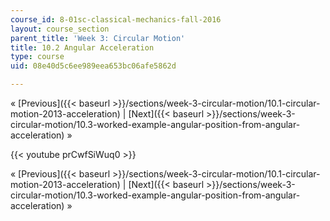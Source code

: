 ```yaml
---
course_id: 8-01sc-classical-mechanics-fall-2016
layout: course_section
parent_title: 'Week 3: Circular Motion'
title: 10.2 Angular Acceleration
type: course
uid: 08e40d5c6ee989eea653bc06afe5862d

---
```


« [Previous]({{< baseurl >}}/sections/week-3-circular-motion/10.1-circular-motion-2013-acceleration) | [Next]({{< baseurl >}}/sections/week-3-circular-motion/10.3-worked-example-angular-position-from-angular-acceleration) »

{{< youtube prCwfSiWuq0 >}}

« [Previous]({{< baseurl >}}/sections/week-3-circular-motion/10.1-circular-motion-2013-acceleration) | [Next]({{< baseurl >}}/sections/week-3-circular-motion/10.3-worked-example-angular-position-from-angular-acceleration) »